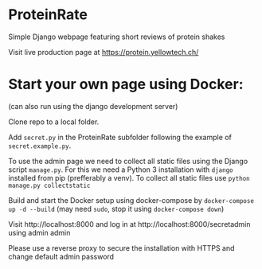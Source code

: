 # ProteinRate
Simple Django webpage featuring short reviews of protein shakes

Visit live production page at https://protein.yellowtech.ch/

# Start your own page using Docker:
(can also run using the django development server)

Clone repo to a local folder.

Add ```secret.py``` in the ProteinRate subfolder following the example of ```secret.example.py```.

To use the admin page we need to collect all static files using the Django script ```manage.py```. For this we need a Python 3 installation with ```django``` installed from pip (prefferably a venv). To collect all static files use ```python manage.py collectstatic```

Build and start the Docker setup using docker-compose by ```docker-compose up -d --build``` (may need ```sudo```, stop it using ```docker-compose down```)

Visit http://localhost:8000 and log in at http://localhost:8000/secretadmin using admin admin


Please use a reverse proxy to secure the installation with HTTPS and change default admin password
